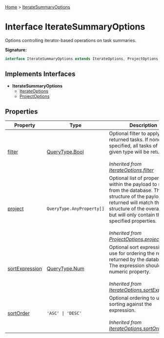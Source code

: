 [Home](../index.md) &gt; [IterateSummaryOptions](./iteratesummaryoptions.md)

# Interface IterateSummaryOptions

Options controlling iterator-based operations on task summaries.

<b>Signature:</b>

```typescript
interface IterateSummaryOptions extends IterateOptions, ProjectOptions 
```

## Implements Interfaces

- <b>IterateSummaryOptions</b>
    - [IterateOptions](./iterateoptions.md)
    - [ProjectOptions](./projectoptions.md)

## Properties

|  Property | Type | Description |
|  --- | --- | --- |
|  [filter](./iterateoptions.md#filter-property) | [QueryType.Bool](../namespaces/querytype/types/bool.md) | Optional filter to apply on the returned tasks. If none is specified, all tasks of the given type will be returned.<br><br><i>Inherited from [IterateOptions.filter](./iterateoptions.md#filter-property)</i> |
|  [project](./projectoptions.md#project-property) | `QueryType.AnyProperty[]` | Optional list of properties within the payload to retrieve from the database. The structure of the payload returned will match the structure of the overall data, but will only contain the specified properties.<br><br><i>Inherited from [ProjectOptions.project](./projectoptions.md#project-property)</i> |
|  [sortExpression](./iterateoptions.md#sortExpression-property) | [QueryType.Num](../namespaces/querytype/types/num.md) | Optional sort expression to use for ordering the results returned by the database. The expression should be a numeric property.<br><br><i>Inherited from [IterateOptions.sortExpression](./iterateoptions.md#sortExpression-property)</i> |
|  [sortOrder](./iterateoptions.md#sortOrder-property) | `'ASC' \| 'DESC'` | Optional ordering to use for sorting against the expression.<br><br><i>Inherited from [IterateOptions.sortOrder](./iterateoptions.md#sortOrder-property)</i> |

